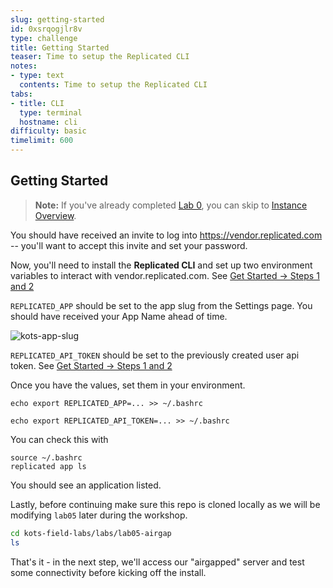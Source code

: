```yaml
---
slug: getting-started
id: 0xsrqogjlr8v
type: challenge
title: Getting Started
teaser: Time to setup the Replicated CLI
notes:
- type: text
  contents: Time to setup the Replicated CLI
tabs:
- title: CLI
  type: terminal
  hostname: cli
difficulty: basic
timelimit: 600
---
```


## Getting Started

> **Note:** If you've already completed [Lab 0](../lab00-hello-world), you can skip to [Instance Overview](#instance-overview).

You should have received an invite to log into https://vendor.replicated.com -- you'll want to accept this invite and set your password.

Now, you'll need to install the **Replicated CLI** and set up two environment variables to interact with vendor.replicated.com. See [Get Started -> Steps 1 and 2](https://github.com/replicatedhq/kots-field-labs/blob/main/labs/lab00-hello-world/README.md)


`REPLICATED_APP` should be set to the app slug from the Settings page. You should have received your App Name
ahead of time.

![kots-app-slug](../assets/application-slug.png)

`REPLICATED_API_TOKEN` should be set to the previously created user api token. See [Get Started -> Steps 1 and 2](https://github.com/replicatedhq/kots-field-labs/blob/main/labs/lab00-hello-world/README.md)

Once you have the values,
set them in your environment.

```
echo export REPLICATED_APP=... >> ~/.bashrc
```

```
echo export REPLICATED_API_TOKEN=... >> ~/.bashrc
```

You can check this with

```
source ~/.bashrc
replicated app ls
```
You should see an application listed.

Lastly, before continuing make sure this repo is cloned locally as we will be modifying `lab05` later during the workshop.

```bash
cd kots-field-labs/labs/lab05-airgap
ls
```

That's it - in the next step, we'll access our "airgapped" server and test some connectivity before kicking off the install.
